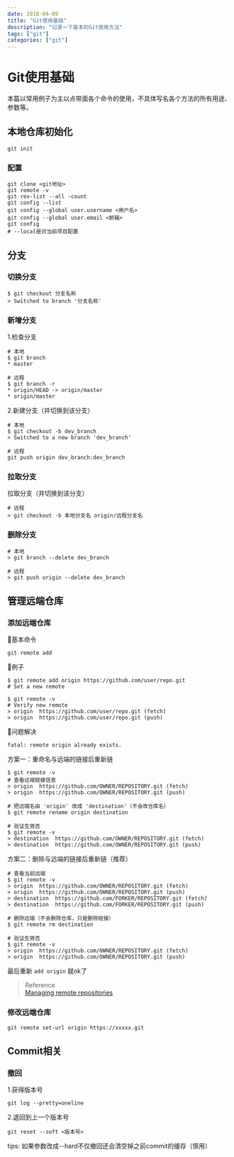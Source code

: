```yaml
---
date: 2018-04-09
title: "Git使用基础"
description: "记录一下基本的Git使用方法"
tags: ["git"]
categories: ["git"]
---
```

# Git使用基础
本篇以常用例子为主以点带面各个命令的使用，不具体写名各个方法的所有用途、参数等。
## 本地仓库初始化
```
git init
```
### 配置
```
git clone <git地址>
git remote -v
git rev-list --all -count
git config --list
git config --global user.username <用户名>
git config --global user.email <邮箱>
git config
# --local是对当前项目配置
```

## 分支
### 切换分支
```
$ git checkout 分支名称
> Switched to branch '分支名称'
```
### 新增分支
1.检查分支
```
# 本地
$ git branch 
* master

# 远程
$ git branch -r
* origin/HEAD -> origin/master
* origin/master
```
2.新建分支（并切换到该分支）
```
# 本地
$ git checkout -b dev_branch
> Switched to a new branch 'dev_branch'

# 远程
git push origin dev_branch:dev_branch
```

### 拉取分支
拉取分支（并切换到该分支）
```
# 远程
> git checkout -b 本地分支名 origin/远程分支名
```
### 删除分支
```
# 本地
> git branch --delete dev_branch

# 远程
> git push origin --delete dev_branch
```

## 管理远端仓库
### 添加远端仓库  
🌳基本命令
```
git remote add
```   
🌰例子
```
$ git remote add origin https://github.com/user/repo.git
# Set a new remote

$ git remote -v
# Verify new remote
> origin  https://github.com/user/repo.git (fetch)
> origin  https://github.com/user/repo.git (push)
```
🏹问题解决

```
fatal: remote origin already exists.
```
方案一：重命名与远端的链接后重新链
```
$ git remote -v
# 查看远端链接信息
> origin  https://github.com/OWNER/REPOSITORY.git (fetch)
> origin  https://github.com/OWNER/REPOSITORY.git (push)

# 把远端名由 'origin' 改成 'destination'（不会改仓库名）
$ git remote rename origin destination

# 验证生效否
$ git remote -v
> destination  https://github.com/OWNER/REPOSITORY.git (fetch)
> destination  https://github.com/OWNER/REPOSITORY.git (push)
```
方案二：删除与远端的链接后重新链（推荐）
```
# 查看当前远端
$ git remote -v
> origin  https://github.com/OWNER/REPOSITORY.git (fetch)
> origin  https://github.com/OWNER/REPOSITORY.git (push)
> destination  https://github.com/FORKER/REPOSITORY.git (fetch)
> destination  https://github.com/FORKER/REPOSITORY.git (push)

# 删除远端（不会删除仓库，只是删除链接）
$ git remote rm destination

# 验证生效否
$ git remote -v
> origin  https://github.com/OWNER/REPOSITORY.git (fetch)
> origin  https://github.com/OWNER/REPOSITORY.git (push)
```
最后重新 ```add origin``` 就ok了
<br/>

> Reference     
> [Managing remote repositories](https://docs.github.com/en/get-started/getting-started-with-git/managing-remote-repositories)

### 修改远端仓库
```
git remote set-url origin https://xxxxx.git
```

## Commit相关
### 撤回
1.获得版本号
```shell
git log --pretty=oneline
```
2.退回到上一个版本号
```
git reset --soft <版本号>
```
tips: 如果参数改成--hard不仅撤回还会清空掉之前commit的缓存（慎用）
